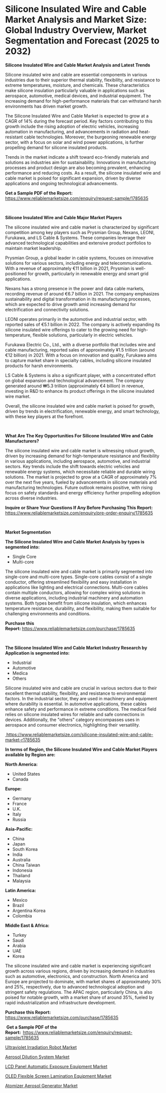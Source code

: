 <p><h1>Silicone Insulated Wire and Cable Market Analysis and Market Size: Global Industry Overview, Market Segmentation and Forecast (2025 to 2032)</h1></p><p><strong>Silicone Insulated Wire and Cable Market Analysis and Latest Trends</strong></p>
<p><p>Silicone insulated wire and cable are essential components in various industries due to their superior thermal stability, flexibility, and resistance to extreme temperatures, moisture, and chemicals. These characteristics make silicone insulation particularly valuable in applications such as aerospace, automotive, medical devices, and industrial equipment. The increasing demand for high-performance materials that can withstand harsh environments has driven market growth.</p><p>The Silicone Insulated Wire and Cable Market is expected to grow at a CAGR of 14% during the forecast period. Key factors contributing to this growth include the rising adoption of electric vehicles, increasing automation in manufacturing, and advancements in radiation and heat-resistant cable technologies. Moreover, the burgeoning renewable energy sector, with a focus on solar and wind power applications, is further propelling demand for silicone insulated products.</p><p>Trends in the market indicate a shift toward eco-friendly materials and solutions as industries aim for sustainability. Innovations in manufacturing processes and product design are also becoming prevalent, enhancing performance and reducing costs. As a result, the silicone insulated wire and cable market is poised for significant expansion, driven by diverse applications and ongoing technological advancements.</p></p>
<p><strong>Get a Sample PDF of the Report:&nbsp;</strong> <a href="https://www.reliablemarketsize.com/enquiry/request-sample/1785635?utm_campaign=1131&utm_medium=2&utm_source=Github&utm_content=ia&utm_term=25032025&utm_id=silicone-insulated-wire-and-cable">https://www.reliablemarketsize.com/enquiry/request-sample/1785635</a></p>
<p>&nbsp;</p>
<p><strong>Silicone Insulated Wire and Cable Major Market Players</strong></p>
<p><p>The silicone insulated wire and cable market is characterized by significant competition among key players such as Prysmian Group, Nexans, LEONI, Furukawa, and LS Cable & Systems. These companies leverage their advanced technological capabilities and extensive product portfolios to maintain market leadership.</p><p>Prysmian Group, a global leader in cable systems, focuses on innovative solutions for various sectors, including energy and telecommunications. With a revenue of approximately €11 billion in 2021, Prysmian is well-positioned for growth, particularly in renewable energy and smart grid applications.</p><p>Nexans has a strong presence in the power and data cable markets, recording revenue of around €6.7 billion in 2021. The company emphasizes sustainability and digital transformation in its manufacturing processes, which are expected to drive growth amid increasing demand for electrification and connectivity solutions.</p><p>LEONI operates primarily in the automotive and industrial sector, with reported sales of €5.1 billion in 2022. The company is actively expanding its silicone insulated wire offerings to cater to the growing need for high-temperature, flexible solutions, particularly in electric vehicles.</p><p>Furukawa Electric Co., Ltd., with a diverse portfolio that includes wire and cable manufacturing, reported sales of approximately ¥1.5 trillion (around €12 billion) in 2021. With a focus on innovation and quality, Furukawa aims to capture market share in specialty cables, including silicone insulated products for harsh environments.</p><p>LS Cable & Systems is also a significant player, with a concentrated effort on global expansion and technological advancement. The company generated around ₩5.3 trillion (approximately €4 billion) in revenue, investing in R&D to enhance its product offerings in the silicone insulated wire market.</p><p>Overall, the silicone insulated wire and cable market is poised for growth, driven by trends in electrification, renewable energy, and smart technology, with these key players at the forefront.</p></p>
<p>&nbsp;</p>
<p><strong>What Are The Key Opportunities For Silicone Insulated Wire and Cable Manufacturers?</strong></p>
<p><p>The silicone insulated wire and cable market is witnessing robust growth, driven by increasing demand for high-temperature resistance and flexibility in various applications, including aerospace, automotive, and industrial sectors. Key trends include the shift towards electric vehicles and renewable energy systems, which necessitate reliable and durable wiring solutions. The market is projected to grow at a CAGR of approximately 7% over the next five years, fueled by advancements in silicone materials and manufacturing technologies. Future outlook remains positive, with rising focus on safety standards and energy efficiency further propelling adoption across diverse industries.</p></p>
<p><strong>Inquire or Share Your Questions If Any Before Purchasing This Report:</strong> <a href="https://www.reliablemarketsize.com/enquiry/pre-order-enquiry/1785635?utm_campaign=1131&utm_medium=2&utm_source=Github&utm_content=ia&utm_term=25032025&utm_id=silicone-insulated-wire-and-cable">https://www.reliablemarketsize.com/enquiry/pre-order-enquiry/1785635</a></p>
<p>&nbsp;</p>
<p><strong>Market Segmentation</strong></p>
<p><strong>The Silicone Insulated Wire and Cable Market Analysis by types is segmented into:</strong></p>
<p><ul><li>Single Core</li><li>Multi-core</li></ul></p>
<p><p>The silicone insulated wire and cable market is primarily segmented into single-core and multi-core types. Single-core cables consist of a single conductor, offering streamlined flexibility and easy installation in applications like lighting and electrical connections. Multi-core cables contain multiple conductors, allowing for complex wiring solutions in diverse applications, including industrial machinery and automation systems. Both types benefit from silicone insulation, which enhances temperature resistance, durability, and flexibility, making them suitable for challenging environments and conditions.</p></p>
<p><strong>Purchase this Report:&nbsp;</strong><a href="https://www.reliablemarketsize.com/purchase/1785635?utm_campaign=1131&utm_medium=2&utm_source=Github&utm_content=ia&utm_term=25032025&utm_id=silicone-insulated-wire-and-cable">https://www.reliablemarketsize.com/purchase/1785635</a></p>
<p>&nbsp;</p>
<p><strong>The Silicone Insulated Wire and Cable Market Industry Research by Application is segmented into:</strong></p>
<p><ul><li>Industrial</li><li>Automotive</li><li>Medica</li><li>Others</li></ul></p>
<p><p>Silicone insulated wire and cable are crucial in various sectors due to their excellent thermal stability, flexibility, and resistance to environmental factors. In the industrial sector, they are used in machinery and equipment where durability is essential. In automotive applications, these cables enhance safety and performance in extreme conditions. The medical field relies on silicone insulated wires for reliable and safe connections in devices. Additionally, the "others" category encompasses uses in aerospace and consumer electronics, highlighting their versatility.</p></p>
<p><a href="https://www.reliablemarketsize.com/silicone-insulated-wire-and-cable-market-r1785635?utm_campaign=1131&utm_medium=2&utm_source=Github&utm_content=ia&utm_term=25032025&utm_id=silicone-insulated-wire-and-cable">&nbsp;https://www.reliablemarketsize.com/silicone-insulated-wire-and-cable-market-r1785635</a></p>
<p><strong>In terms of Region, the Silicone Insulated Wire and Cable Market Players available by Region are:</strong></p>
<p>
    <p> <strong> North America: </strong>
        <ul>
            <li>United States</li>
            <li>Canada</li>
        </ul>
        </p> 
    <p> <strong> Europe: </strong>
        <ul>
            <li>Germany</li>
            <li>France</li>
            <li>U.K.</li>
            <li>Italy</li>
            <li>Russia</li>
        </ul>
        </p> 
    <p> <strong> Asia-Pacific: </strong>
        <ul>
            <li>China</li>
            <li>Japan</li>
            <li>South Korea</li>
            <li>India</li>
            <li>Australia</li>
            <li>China Taiwan</li>
            <li>Indonesia</li>
            <li>Thailand</li>
            <li>Malaysia</li>
        </ul>
        </p> 
    <p> <strong> Latin America: </strong>
        <ul>
            <li>Mexico</li>
            <li>Brazil</li>
            <li>Argentina Korea</li>
            <li>Colombia</li>
        </ul>
        </p> 
    <p> <strong> Middle East & Africa: </strong>
        <ul>
            <li>Turkey</li>
            <li>Saudi</li>
            <li>Arabia</li>
            <li>UAE</li>
            <li>Korea</li>
        </ul>
    </p>
    </p>
<p><p>The silicone insulated wire and cable market is experiencing significant growth across various regions, driven by increasing demand in industries such as automotive, electronics, and construction. North America and Europe are projected to dominate, with market shares of approximately 30% and 25%, respectively, due to advanced technological adoption and stringent safety regulations. The APAC region, particularly China, is also poised for notable growth, with a market share of around 35%, fueled by rapid industrialization and infrastructure development.</p></p>
<p><strong>Purchase this Report: </strong><a href="https://www.reliablemarketsize.com/purchase/1785635?utm_campaign=1131&utm_medium=2&utm_source=Github&utm_content=ia&utm_term=25032025&utm_id=silicone-insulated-wire-and-cable">https://www.reliablemarketsize.com/purchase/1785635</a></p>
<p>&nbsp;<strong>Get a Sample PDF of the Report:&nbsp;&nbsp;</strong><a href="https://www.reliablemarketsize.com/enquiry/request-sample/1785635?utm_campaign=1131&utm_medium=2&utm_source=Github&utm_content=ia&utm_term=25032025&utm_id=silicone-insulated-wire-and-cable">https://www.reliablemarketsize.com/enquiry/request-sample/1785635</a></p>
<p><strong></strong></p>
<p><p><a href="https://github.com/etapaqanee/Market-Research-Report-List-1/blob/main/ultraviolet-irradiation-robot-market.md?utm_campaign=1131&utm_medium=2&utm_source=Github&utm_content=ia&utm_term=25032025&utm_id=silicone-insulated-wire-and-cable">Ultraviolet Irradiation Robot Market</a></p><p><a href="https://github.com/bhatttutty2p/Market-Research-Report-List-1/blob/main/aerosol-dilution-system-market.md?utm_campaign=1131&utm_medium=2&utm_source=Github&utm_content=ia&utm_term=25032025&utm_id=silicone-insulated-wire-and-cable">Aerosol Dilution System Market</a></p><p><a href="https://github.com/leptouwrites/Market-Research-Report-List-1/blob/main/lcd-panel-automatic-exposure-equipment-market.md?utm_campaign=1131&utm_medium=2&utm_source=Github&utm_content=ia&utm_term=25032025&utm_id=silicone-insulated-wire-and-cable">LCD Panel Automatic Exposure Equipment Market</a></p><p><a href="https://github.com/sphaabrose/Market-Research-Report-List-1/blob/main/oled-flexible-screen-lamination-equipment-market.md?utm_campaign=1131&utm_medium=2&utm_source=Github&utm_content=ia&utm_term=25032025&utm_id=silicone-insulated-wire-and-cable">OLED Flexible Screen Lamination Equipment Market</a></p><p><a href="https://github.com/colloerrinbp/Market-Research-Report-List-1/blob/main/atomizer-aerosol-generator-market.md?utm_campaign=1131&utm_medium=2&utm_source=Github&utm_content=ia&utm_term=25032025&utm_id=silicone-insulated-wire-and-cable">Atomizer Aerosol Generator Market</a></p></p>